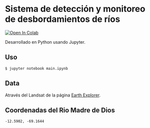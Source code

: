 # Sistema de detección y monitoreo de desbordamientos de ríos

[![Open In Colab](https://colab.research.google.com/assets/colab-badge.svg)](https://colab.research.google.com/github/luisfigueroaa/monitoreo-de-desbordamientos/blob/main/main.ipynb)

Desarrollado en Python usando Jupyter.

## Uso

```
$ jupyter notebook main.ipynb
```

## Data

Através del Landsat de la página [Earth Explorer](https://earthexplorer.usgs.gov/).

## Coordenadas del Rio Madre de Dios

```-12.5902, -69.1644```
